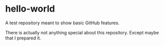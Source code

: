 # hello-world
A test repository meant to show basic GitHub features.

There is actually not anything special about this repository. Except maybe that I prepared it.
